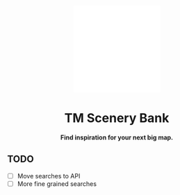 <div align="center">
    <img src="public/logo.svg" width=200 /> 
    <h1>TM Scenery Bank</h1>
    <b>Find inspiration for your next big map.</b>
</div>

## TODO

- [ ] Move searches to API
- [ ] More fine grained searches
